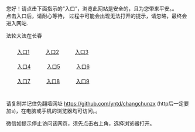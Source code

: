 您好！请点击下面指示的“入口”，浏览此网站是安全的，且为您带来平安。。 <br/>
点击入口后，请耐心等待， 过程中可能会出现无法打开的提示，请忽略，最终会进入网站. </br>

法轮大法在长春<br/>
<div style="padding:10px"><a style="margin:20px" target="_blank" href="https://d1os2s99n2ada9.cloudfront.net/2Qpsp?syqalb" id="ccLink1" rel="nofollow">入口1</a> <a target="_blank" style="margin:20px" href="https://d1wh2uuoxmxq8j.cloudfront.net/2Qpsp?hujqssee" id="ccLink2" rel="nofollow">入口2</a> <a style="margin:20px" target="_blank" href="https://d3m6wgl3nukkr0.cloudfront.net/2Qpsp?sftafptg" id="ccLink3" rel="nofollow">入口3</a></div>

<div style="padding:10px" ><a style="margin:20px" target="_blank" href="https://d1os2s99n2ada9.cloudfront.net/2Qpsp?syqalb" id="ccLink4" rel="nofollow">入口4</a> <a style="margin:20px" href="https://d1wh2uuoxmxq8j.cloudfront.net/2Qpsp?hujqssee" target="_blank" id="ccLink5" rel="nofollow">入口5</a> <a style="margin:20px" href="https://d3m6wgl3nukkr0.cloudfront.net/2Qpsp?sftafptg" target="_blank" id="ccLink6" rel="nofollow">入口6</a></div>

<div style="padding:10px"><a style="margin:20px" target="_blank" href="https://d1os2s99n2ada9.cloudfront.net/2Qpsp?syqalb" id="ccLink7" rel="nofollow">入口7</a> <a style="margin:20px" href="https://d1wh2uuoxmxq8j.cloudfront.net/2Qpsp?hujqssee" target="_blank" id="ccLink8" rel="nofollow">入口8</a> <a style="margin:20px" target="_blank" href="https://d3m6wgl3nukkr0.cloudfront.net/2Qpsp?sftafptg" id="ccLink9" rel="nofollow">入口9</a></div>

<br/>



请复制并记住免翻墙网址 https://github.com/yntd/changchunzx (http后一定要加s)，在电脑或手机的浏览器均可访问。。<br/>

微信如提示停止访问该网页，须先点击右上角，选择浏览器打开。
